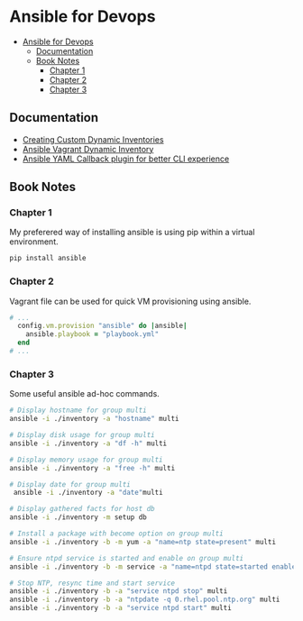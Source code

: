 # Ansible for Devops

- [Ansible for Devops](#ansible-for-devops)
  - [Documentation](#documentation)
  - [Book Notes](#book-notes)
    - [Chapter 1](#chapter-1)
    - [Chapter 2](#chapter-2)
    - [Chapter 3](#chapter-3)
## Documentation

- [Creating Custom Dynamic Inventories](https://www.jeffgeerling.com/blog/creating-custom-dynamic-inventories-ansible)
- [Ansible Vagrant Dynamic Inventory](https://charlesreid1.com/wiki/Ansible/Vagrant/Dynamic_Inventory)
- [Ansible YAML Callback plugin for better CLI experience](https://www.jeffgeerling.com/blog/2018/use-ansibles-yaml-callback-plugin-better-cli-experience)

## Book Notes

### Chapter 1

My preferered way of installing ansible is using pip within a virtual environment.

```bash
pip install ansible
```
### Chapter 2

Vagrant file can be used for quick VM provisioning using ansible.

```ruby
# ...
  config.vm.provision "ansible" do |ansible|
    ansible.playbook = "playbook.yml"
  end
# ...
```

### Chapter 3

Some useful ansible ad-hoc commands.

```bash
# Display hostname for group multi
ansible -i ./inventory -a "hostname" multi

# Display disk usage for group multi
ansible -i ./inventory -a "df -h" multi

# Display memory usage for group multi
ansible -i ./inventory -a "free -h" multi

# Display date for group multi
 ansible -i ./inventory -a "date"multi

# Display gathered facts for host db
ansible -i ./inventory -m setup db

# Install a package with become option on group multi
ansible -i ./inventory -b -m yum -a "name=ntp state=present" multi

# Ensure ntpd service is started and enable on group multi
ansible -i ./inventory -b -m service -a "name=ntpd state=started enabled=yes" multi

# Stop NTP, resync time and start service
ansible -i ./inventory -b -a "service ntpd stop" multi
ansible -i ./inventory -b -a "ntpdate -q 0.rhel.pool.ntp.org" multi
ansible -i ./inventory -b -a "service ntpd start" multi
```